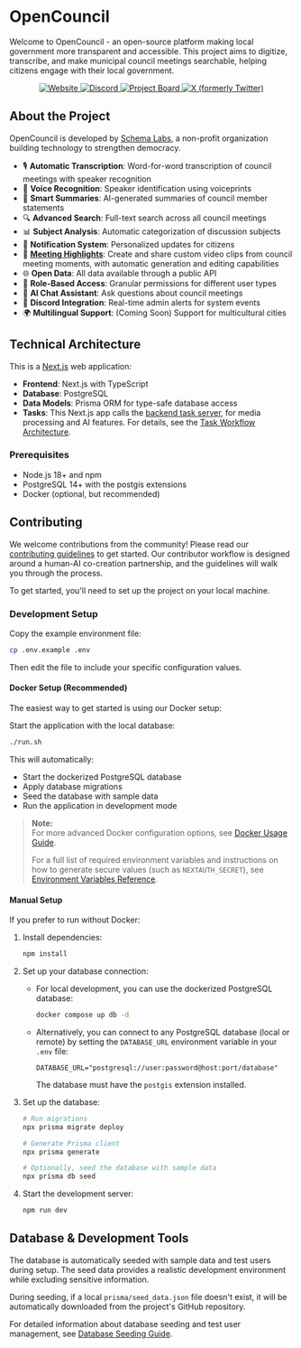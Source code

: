 # OpenCouncil

Welcome to OpenCouncil - an open-source platform making local government more transparent and accessible. This project aims to digitize, transcribe, and make municipal council meetings searchable, helping citizens engage with their local government.

<p align="center">
  <a href="https://www.opencouncil.gr" target="_blank">
    <img src="https://img.shields.io/badge/Website-5A6978?style=for-the-badge" alt="Website">
  </a>
  <a href="https://discord.gg/VdwtVG43WB" target="_blank">
    <img src="https://img.shields.io/badge/Discord-7289DA?style=for-the-badge&logo=discord&logoColor=white" alt="Discord">
  </a>
  <a href="https://github.com/orgs/schemalabz/projects/1" target="_blank">
    <img src="https://img.shields.io/badge/Project%20Board-000000?style=for-the-badge&logo=github&logoColor=white" alt="Project Board">
  </a>
  <a href="https://twitter.com/opencouncil_gr" target="_blank">
    <img src="https://img.shields.io/badge/X-000000?style=for-the-badge&logo=x&logoColor=white" alt="X (formerly Twitter)">
  </a>
</p>

## About the Project

OpenCouncil is developed by [Schema Labs](https://schemalabs.gr), a non-profit organization building technology to strengthen democracy.

- 🎙️ **Automatic Transcription**: Word-for-word transcription of council meetings with speaker recognition
- 🎯 **Voice Recognition**: Speaker identification using voiceprints
- 📝 **Smart Summaries**: AI-generated summaries of council member statements
- 🔍 **Advanced Search**: Full-text search across all council meetings
- 📊 **Subject Analysis**: Automatic categorization of discussion subjects
- 📢 **Notification System**: Personalized updates for citizens
- 🎥 [**Meeting Highlights**](./docs/guides/meeting-highlights.md): Create and share custom video clips from council meeting moments, with automatic generation and editing capabilities
- 🌐 **Open Data**: All data available through a public API
- 🔐 **Role-Based Access**: Granular permissions for different user types
- 🤖 **AI Chat Assistant**: Ask questions about council meetings
- 💬 **Discord Integration**: Real-time admin alerts for system events
- 🌍 **Multilingual Support**: (Coming Soon) Support for multicultural cities

## Technical Architecture

This is a [Next.js](https://nextjs.org/) web application:

- **Frontend**: Next.js with TypeScript
- **Database**: PostgreSQL
- **Data Models**: Prisma ORM for type-safe database access
- **Tasks**: This Next.js app calls the [backend task server](https://github.com/schemalabz/opencouncil-tasks), for media processing and AI features. For details, see the [Task Workflow Architecture](./docs/task-architecture.md).

### Prerequisites

- Node.js 18+ and npm
- PostgreSQL 14+ with the postgis extensions
- Docker (optional, but recommended)

## Contributing

We welcome contributions from the community! Please read our [contributing guidelines](./CONTRIBUTING.md) to get started. Our contributor workflow is designed around a human-AI co-creation partnership, and the guidelines will walk you through the process.

To get started, you'll need to set up the project on your local machine.

### Development Setup

Copy the example environment file:
   ```bash
   cp .env.example .env
   ```
Then edit the file to include your specific configuration values.

#### Docker Setup (Recommended)

The easiest way to get started is using our Docker setup:

Start the application with the local database:
   ```bash
   ./run.sh
   ```

This will automatically:
- Start the dockerized PostgreSQL database
- Apply database migrations
- Seed the database with sample data
- Run the application in development mode


> **Note:**  
> For more advanced Docker configuration options, see [Docker Usage Guide](./docs/docker-usage.md).
> 
> For a full list of required environment variables and instructions on how to generate secure values (such as `NEXTAUTH_SECRET`), see [Environment Variables Reference](./docs/environment-variables.md).

#### Manual Setup

If you prefer to run without Docker:

1. Install dependencies:
   ```bash
   npm install
   ```

2. Set up your database connection:
   - For local development, you can use the dockerized PostgreSQL database:
     ```bash
     docker compose up db -d
     ```
   - Alternatively, you can connect to any PostgreSQL database (local or remote) by setting the `DATABASE_URL` environment variable in your `.env` file:
     ```
     DATABASE_URL="postgresql://user:password@host:port/database"
     ```
     The database must have the `postgis` extension installed.

3. Set up the database:
   ```bash
   # Run migrations
   npx prisma migrate deploy
   
   # Generate Prisma client
   npx prisma generate
   
   # Optionally, seed the database with sample data
   npx prisma db seed
   ```

4. Start the development server:
   ```bash
   npm run dev
   ```

## Database & Development Tools

The database is automatically seeded with sample data and test users during setup. The seed data provides a realistic development environment while excluding sensitive information.

During seeding, if a local `prisma/seed_data.json` file doesn't exist, it will be automatically downloaded from the project's GitHub repository.

For detailed information about database seeding and test user management, see [Database Seeding Guide](./docs/database-seeding.md).
